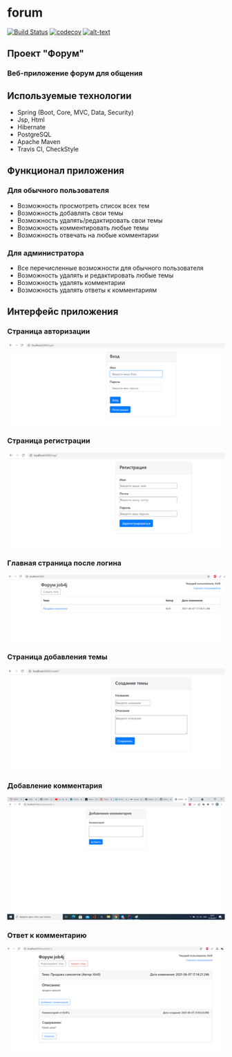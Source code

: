 # forum
[![Build Status](https://www.travis-ci.com/KirillReal/job4j_forum.svg?branch=master)](https://travis-ci.com/KirillReal/job4j_forum)
[![codecov](https://codecov.io/gh/KirillReal/job4j_forum/branch/master/graph/badge.svg?token=X8E8M78CCM)](https://codecov.io/gh/KirillReal/job4j_forum)
[![alt-text](https://img.shields.io/badge/-heroku-283e4a?style=flat&logo=heroku&logoColor=white)](https://tranquil-sands-97008.herokuapp.com/)

## Проект "Форум"
### Веб-приложение форум для общения
## Используемые технологии
* Spring (Boot, Core, MVC, Data, Security)
* Jsp, Html
* Hibernate
* PostgreSQL
* Apache Maven
* Travis CI, CheckStyle
## Функционал приложения
### Для обычного пользователя
* Возможность просмотреть список всех тем
* Возможность добавлять свои темы
* Возможность удалять/редактировать свои темы
* Возможность комментировать любые темы
* Возможность отвечать на любые комментарии
### Для администратора
* Все перечисленные возможности для обычного пользователя
* Возможность удалять и редактировать любые темы
* Возможность удалять комментарии
* Возможность удалять ответы к комментариям
## Интерфейс приложения
### Страница авторизации
![ScreenShot](screen/login.png)
### Страница регистрации
![ScreenShot](screen/reg.png)
### Главная страница после логина
![ScreenShot](screen/Main.png)
### Страница добавления темы
![ScreenShot](screen/AddPost.png)
### Добавление комментария
![ScreenShot](screen/AddComment.png)
### Ответ к комментарию
![ScreenShot](screen/PostComment.png)
